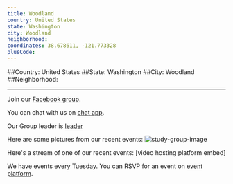 ```yaml
---
title: Woodland
country: United States
state: Washington
city: Woodland
neighborhood: 
coordinates: 38.678611, -121.773328
plusCode:
---
```


##Country: United States
##State: Washington
##City: Woodland
##Neighborhood: 
*****
Join our [Facebook group](https://www.facebook.com/groups/free.code.camp.woodland).

You can chat with us on [chat app]().

Our Group leader is [leader]()

Here are some pictures from our recent events:
![study-group-image]()

Here's a stream of one of our recent events:
[video hosting platform embed]

We have events every Tuesday. You can RSVP for an event on [event platform]().
